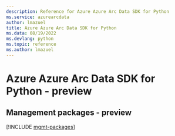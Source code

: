 ```yaml
---
description: Reference for Azure Azure Arc Data SDK for Python
ms.service: azurearcdata
author: lmazuel
title: Azure Azure Arc Data SDK for Python
ms.data: 08/19/2022
ms.devlang: python
ms.topic: reference
ms.author: lmazuel
---
```

# Azure Azure Arc Data SDK for Python - preview

## Management packages - preview
[!INCLUDE [mgmt-packages](azure-arc-data-mgmt-index.md)]